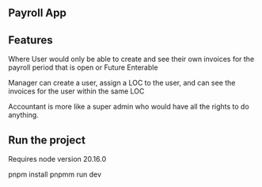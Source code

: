 ## Payroll App

## Features

Where User would only be able to create and see their own invoices for the payroll period that is open or Future Enterable

Manager can create a user, assign a LOC to the user, and can see the invoices for the user within the same LOC

Accountant is more like a super admin who would have all the rights to do anything.




## Run the project

Requires node version 20.16.0

pnpm install
pnpmm run dev